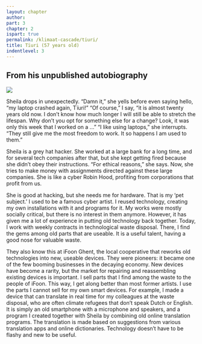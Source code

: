 ```yaml
---
layout: chapter
author: 
part: 3
chapter: 2
ispart: true
permalink: /klimaat-cascade/tiuri/
title: Tïuri (57 years old) 
indentlevel: 3
---
```


## From his unpublished autobiography

<a href="{{ site.baseurl }}/images/Tiuri.jpg" data-lightbox="Tiuri"><img src="{{ site.baseurl }}/images/Tiuri.jpg"></a>

Sheila drops in unexpectedly. “Damn it,” she yells before even saying hello, “my laptop crashed again, Tïuri!” “Of course,” I say, “it is almost twenty years old now. I don’t know how much longer I will still be able to stretch the lifespan. Why don’t you opt for something else for a change? Look, it was only this week that I worked on a ...” “I like using laptops,” she interrupts. “They still give me the most freedom to work. It so happens I am used to them.”

Sheila is a grey hat hacker. She worked at a large bank for a long time, and for several tech companies after that, but she kept getting fired because she didn’t obey their instructions. “For ethical reasons,” she says. Now, she tries to make money with assignments directed against these large companies. She is like a cyber Robin Hood, profiting from corporations that profit from us.

She is good at hacking, but she needs me for hardware. That is my ‘pet subject.’ I used to be a famous cyber artist. I reused technology, creating my own installations with it and programs for it. My works were mostly socially critical, but there is no interest in them anymore. However, it has given me a lot of experience in putting old technology back together. Today, I work with weekly contracts in technological waste disposal. There, I find the gems among old parts that are useable. It is a useful talent, having a good nose for valuable waste.

They also know this at iFoon Ghent, the local cooperative that reworks old technologies into new, useable devices. They were pioneers: it became one of the few booming businesses in the decaying economy. New devices have become a rarity, but the market for repairing and reassembling existing devices is important. I sell parts that I find among the waste to the people of iFoon. This way, I get along better than most former artists. I use the parts I cannot sell for my own smart devices. For example, I made a device that can translate in real time for my colleagues at the waste disposal, who are often climate refugees that don’t speak Dutch or English. It is simply an old smartphone with a microphone and speakers, and a program I created together with Sheila by combining old online translation programs. The translation is made based on suggestions from various translation apps and online dictionaries. Technology doesn’t have to be flashy and new to be useful.
